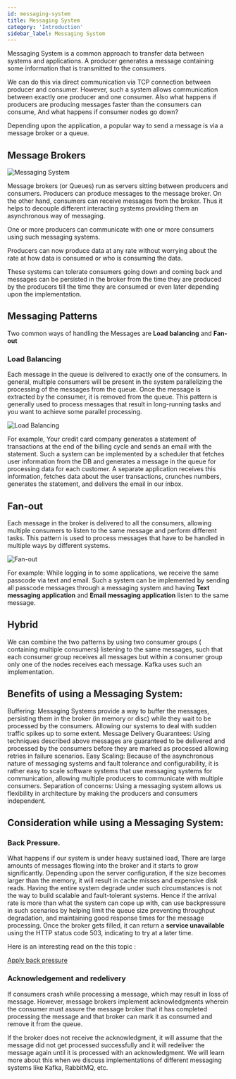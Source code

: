 ```yaml
---
id: messaging-system
title: Messaging System
category: 'Introduction'
sidebar_label: Messaging System
---
```


Messaging System is a common approach to transfer data between systems and applications. A producer generates a message containing some information that is transmitted to the consumers.

We can do this via direct communication via TCP connection between producer and consumer. However, such a system allows communication between exactly one producer and one consumer. Also what happens if producers are producing messages faster than the consumers can consume, And what happens if consumer nodes go down?

Depending upon the application, a popular way to send a message is via a message broker or a queue.

## Message Brokers

![Messaging System](/img/messaging-system/messaging-system.png)

Message brokers (or Queues) run as servers sitting between producers and consumers. Producers can produce messages to the message broker. On the other hand, consumers can receive messages from the broker. Thus it helps to decouple different interacting systems providing them an asynchronous way of messaging.

One or more producers can communicate with one or more consumers using such messaging systems.

Producers can now produce data at any rate without worrying about the rate at how data is consumed or who is consuming the data.

These systems can tolerate consumers going down and coming back and messages can be persisted in the broker from the time they are produced by the producers till the time they are consumed or even later depending upon the implementation.


## Messaging Patterns

Two common ways of handling the Messages are **Load balancing** and **Fan-out**

### Load Balancing 

Each message in the queue is delivered to exactly one of the consumers. In general, multiple consumers will be present in the system parallelizing the processing of the messages from the queue. Once the message is extracted by the consumer, it is removed from the queue. This pattern is generally used to process messages that result in long-running tasks and you want to achieve some parallel processing.

![Load Balancing](/img/messaging-system/messaging-system-loadbalancing.png)


 For example, Your credit card company generates a statement of transactions at the end of the billing cycle and sends an email with the statement. Such a system can be implemented by a scheduler that fetches user information from the DB and generates a message in the queue for processing data for each customer. A separate application receives this information, fetches data about the user transactions, crunches numbers, generates the statement, and delivers the email in our inbox.



## Fan-out

Each message in the broker is delivered to all the consumers, allowing multiple consumers to listen to the same message and perform different tasks. This pattern is used to process messages that have to be handled in multiple ways by different systems.

![Fan-out](/img/messaging-system/messaging-system-fan-out.png)

For example: While logging in to some applications, we receive the same passcode via text and email. Such a system can be implemented by sending all passcode messages through a messaging system and having **Text messaging application** and **Email messaging application** listen to the same message.

## Hybrid

We can combine the two patterns by using two consumer groups ( containing multiple consumers) listening to the same messages, such that each consumer group receives all messages but within a consumer group only one of the nodes receives each message. Kafka uses such an implementation.

## Benefits of using a Messaging System: 
Buffering: Messaging Systems provide a way to buffer the messages, persisting them in the broker (in memory or disc) while they wait to be processed by the consumers. Allowing our systems to deal with sudden traffic spikes up to some extent.
Message Delivery Guarantees: Using techniques described above messages are guaranteed to be delivered and processed by the consumers before they are marked as processed allowing retries in failure scenarios.
Easy Scaling: Because of the asynchronous nature of messaging systems and fault tolerance and configurability, it is rather easy to scale software systems that use messaging systems for communication, allowing multiple producers to communicate with multiple consumers.
Separation of concerns: Using a messaging system allows us flexibility in architecture by making the producers and consumers independent.

## Consideration while using a Messaging System:


### Back Pressure.
What happens if our system is under heavy sustained load, There are large amounts of messages flowing into the broker and it starts to grow significantly. Depending upon the server configuration, if the size becomes larger than the memory, it will result in cache misses and expensive disk reads. Having the entire system degrade under such circumstances is not the way to build scalable and fault-tolerant systems. Hence if the arrival rate is more than what the system can cope up with, can use backpressure in such scenarios by helping limit the queue size preventing throughput degradation, and maintaining good response times for the message processing. Once the broker gets filled, it can return a **service unavailable** using the HTTP status code 503, indicating to try at a later time.

Here is an interesting read on the this topic : 

[Apply back pressure](https://mechanical-sympathy.blogspot.com/2012/05/apply-back-pressure-when-overloaded.html)


### Acknowledgement and redelivery
If consumers crash while processing a message, which may result in loss of message. However, message brokers implement acknowledgments wherein the consumer must assure the message broker that it has completed processing the message and that broker can mark it as consumed and remove it from the queue. 

If the broker does not receive the acknowledgment, it will assume that the message did not get processed successfully and it will redeliver the message again until it is processed with an acknowledgment. We will learn more about this when we discuss implementations of different messaging systems like Kafka, RabbitMQ, etc.


	

